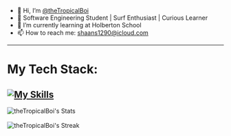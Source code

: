 - 👋 Hi, I’m [@theTropicalBoi](https://github.com/theTropicalBoi)
- 🌊 Software Engineering Student | Surf Enthusiast | Curious Learner
- 🌱 I’m currently learning at Holberton School
- 📫 How to reach me: shaans1290@icloud.com

---
# My Tech Stack:
[![My Skills](https://skillicons.dev/icons?i=figma,git,bash,c,html,css,tailwind,js,ts,react,nextjs,py,django,flask,postgres,kali)](https://skillicons.dev)
<br>
---
![theTropicalBoi's Stats](https://github-readme-stats.vercel.app/api?username=theTropicalBoi&theme=midnight-purple&show_icons=true&hide_border=false&count_private=true) 
<br><br>
![theTropicalBoi's Streak](https://github-readme-streak-stats.herokuapp.com/?user=theTropicalBoi&theme=midnight-purple&hide_border=false)
<!---
theTropicalBoi/theTropicalBoi is a ✨ special ✨ repository because its `README.md` (this file) appears on your GitHub profile.
You can click the Preview link to take a look at your changes.
--->

